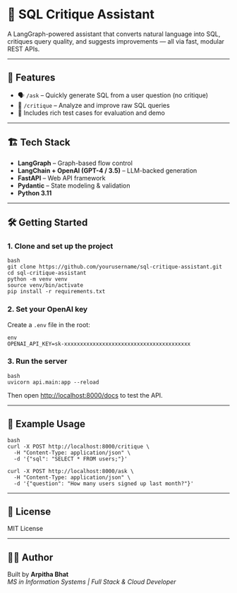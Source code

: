 # 🧠 SQL Critique Assistant

A LangGraph-powered assistant that converts natural language into SQL, critiques query quality, and suggests improvements — all via fast, modular REST APIs.

---

## 🚀 Features

- 🗣️ `/ask` – Quickly generate SQL from a user question (no critique)  
- 🧠 `/critique` – Analyze and improve raw SQL queries  
- 🧪 Includes rich test cases for evaluation and demo

---

## 🏗 Tech Stack

- **LangGraph** – Graph-based flow control  
- **LangChain + OpenAI (GPT-4 / 3.5)** – LLM-backed generation  
- **FastAPI** – Web API framework  
- **Pydantic** – State modeling & validation  
- **Python 3.11**

---

## 🛠 Getting Started

### 1. Clone and set up the project

<pre><code>bash
git clone https://github.com/yourusername/sql-critique-assistant.git
cd sql-critique-assistant
python -m venv venv
source venv/bin/activate
pip install -r requirements.txt
</code></pre>

### 2. Set your OpenAI key

Create a `.env` file in the root:

<pre><code>env
OPENAI_API_KEY=sk-xxxxxxxxxxxxxxxxxxxxxxxxxxxxxxxxxxxxxxxx
</code></pre>

### 3. Run the server

<pre><code>bash
uvicorn api.main:app --reload
</code></pre>

Then open [http://localhost:8000/docs](http://localhost:8000/docs) to test the API.

---

## 🧪 Example Usage

<pre><code>bash
curl -X POST http://localhost:8000/critique \
  -H "Content-Type: application/json" \
  -d '{"sql": "SELECT * FROM users;"}'

curl -X POST http://localhost:8000/ask \
  -H "Content-Type: application/json" \
  -d '{"question": "How many users signed up last month?"}'
</code></pre>

---

## 📜 License

MIT License

---

## 🙋‍♀️ Author

Built by **Arpitha Bhat**  
*MS in Information Systems | Full Stack & Cloud Developer*
